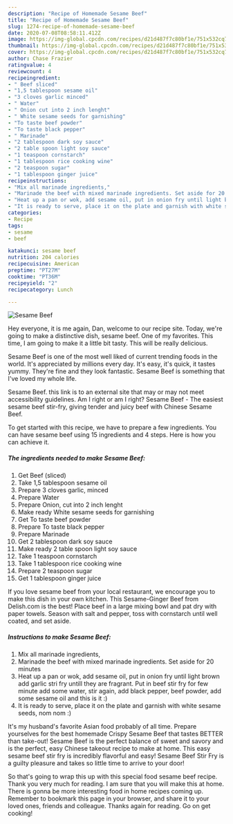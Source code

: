 ```yaml
---
description: "Recipe of Homemade Sesame Beef"
title: "Recipe of Homemade Sesame Beef"
slug: 1274-recipe-of-homemade-sesame-beef
date: 2020-07-08T08:58:11.412Z
image: https://img-global.cpcdn.com/recipes/d21d487f7c80bf1e/751x532cq70/sesame-beef-recipe-main-photo.jpg
thumbnail: https://img-global.cpcdn.com/recipes/d21d487f7c80bf1e/751x532cq70/sesame-beef-recipe-main-photo.jpg
cover: https://img-global.cpcdn.com/recipes/d21d487f7c80bf1e/751x532cq70/sesame-beef-recipe-main-photo.jpg
author: Chase Frazier
ratingvalue: 4
reviewcount: 4
recipeingredient:
- " Beef sliced"
- "1,5 tablespoon sesame oil"
- "3 cloves garlic minced"
- " Water"
- " Onion cut into 2 inch lenght"
- " White sesame seeds for garnishing"
- "To taste beef powder"
- "To taste black pepper"
- " Marinade"
- "2 tablespoon dark soy sauce"
- "2 table spoon light soy sauce"
- "1 teaspoon cornstarch"
- "1 tablespoon rice cooking wine"
- "2 teaspoon sugar"
- "1 tablespoon ginger juice"
recipeinstructions:
- "Mix all marinade ingredients,"
- "Marinade the beef with mixed marinade ingredients. Set aside for 20 minutes"
- "Heat up a pan or wok, add sesame oil, put in onion fry until light brown add garlic stri fry untill they are fragrant. Put in beef stir fry for few minute add some water, stir again, add black pepper, beef powder, add some sesame oil and this is it :)"
- "It is ready to serve, place it on the plate and garnish with white sesame seeds, nom nom :)"
categories:
- Recipe
tags:
- sesame
- beef

katakunci: sesame beef 
nutrition: 204 calories
recipecuisine: American
preptime: "PT27M"
cooktime: "PT36M"
recipeyield: "2"
recipecategory: Lunch

---
```



![Sesame Beef](https://img-global.cpcdn.com/recipes/d21d487f7c80bf1e/751x532cq70/sesame-beef-recipe-main-photo.jpg)

Hey everyone, it is me again, Dan, welcome to our recipe site. Today, we're going to make a distinctive dish, sesame beef. One of my favorites. This time, I am going to make it a little bit tasty. This will be really delicious.

Sesame Beef is one of the most well liked of current trending foods in the world. It's appreciated by millions every day. It's easy, it's quick, it tastes yummy. They're fine and they look fantastic. Sesame Beef is something that I've loved my whole life.

Sesame Beef. this link is to an external site that may or may not meet accessibility guidelines. Am I right or am I right? Sesame Beef - The easiest sesame beef stir-fry, giving tender and juicy beef with Chinese Sesame Beef.


To get started with this recipe, we have to prepare a few ingredients. You can have sesame beef using 15 ingredients and 4 steps. Here is how you can achieve it.

<!--inarticleads1-->

##### The ingredients needed to make Sesame Beef:

1. Get  Beef (sliced)
1. Take 1,5 tablespoon sesame oil
1. Prepare 3 cloves garlic, minced
1. Prepare  Water
1. Prepare  Onion, cut into 2 inch lenght
1. Make ready  White sesame seeds for garnishing
1. Get To taste beef powder
1. Prepare To taste black pepper
1. Prepare  Marinade
1. Get 2 tablespoon dark soy sauce
1. Make ready 2 table spoon light soy sauce
1. Take 1 teaspoon cornstarch
1. Take 1 tablespoon rice cooking wine
1. Prepare 2 teaspoon sugar
1. Get 1 tablespoon ginger juice


If you love sesame beef from your local restaurant, we encourage you to make this dish in your own kitchen. This Sesame-Ginger Beef from Delish.com is the best! Place beef in a large mixing bowl and pat dry with paper towels. Season with salt and pepper, toss with cornstarch until well coated, and set aside. 

<!--inarticleads2-->

##### Instructions to make Sesame Beef:

1. Mix all marinade ingredients,
1. Marinade the beef with mixed marinade ingredients. Set aside for 20 minutes
1. Heat up a pan or wok, add sesame oil, put in onion fry until light brown add garlic stri fry untill they are fragrant. Put in beef stir fry for few minute add some water, stir again, add black pepper, beef powder, add some sesame oil and this is it :)
1. It is ready to serve, place it on the plate and garnish with white sesame seeds, nom nom :)


It&#39;s my husband&#39;s favorite Asian food probably of all time. Prepare yourselves for the best homemade Crispy Sesame Beef that tastes BETTER than take-out! Sesame Beef is the perfect balance of sweet and savory and is the perfect, easy Chinese takeout recipe to make at home. This easy sesame beef stir fry is incredibly flavorful and easy! Sesame Beef Stir Fry is a guilty pleasure and takes so little time to arrive to your door! 

So that's going to wrap this up with this special food sesame beef recipe. Thank you very much for reading. I am sure that you will make this at home. There is gonna be more interesting food in home recipes coming up. Remember to bookmark this page in your browser, and share it to your loved ones, friends and colleague. Thanks again for reading. Go on get cooking!

